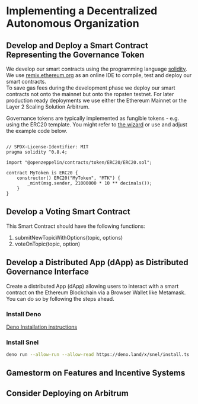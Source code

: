 # Implementing a Decentralized Autonomous Organization

## Develop and Deploy a Smart Contract Representing the Governance Token
We develop our smart contracts using the programming language [solidity](https://soliditylang.org/).  
We use [remix.ethereum.org](https://remix.ethereum.org/) as an online IDE to compile, test and deploy our smart contracts.  
To save gas fees during the development phase we deploy our smart contracts not onto the mainnet but onto the ropsten testnet. 
For later production ready deployments we use either the Ethereum Mainnet or the Layer 2 Scaling Solution Arbitrum. 

Governance tokens are typically implemented as fungible tokens - e.g. using the ERC20 template. You might refer to [the wizard](https://wizard.openzeppelin.com/) or use and adjust the example code below.

```sol

// SPDX-License-Identifier: MIT
pragma solidity ^0.8.4;

import "@openzeppelin/contracts/token/ERC20/ERC20.sol";

contract MyToken is ERC20 {
    constructor() ERC20("MyToken", "MTK") {
        _mint(msg.sender, 21000000 * 10 ** decimals());
    }
}

```

## Develop a Voting Smart Contract 
This Smart Contract should have the following functions:   
1. submitNewTopicWithOptions(topic, options)   
2. voteOnTopic(topic, option)  


## Develop a Distributed App (dApp) as Distributed Governance Interface
Create a distributed App (dApp) allowing users to interact with a smart contract on the Ethereum Blockchain via a Browser Wallet like Metamask.   
You can do so by following the steps ahead.

### Install Deno
[Deno Installation instructions](https://deno.land/#installation)

### Install Snel 
```sh 
deno run --allow-run --allow-read https://deno.land/x/snel/install.ts
```

## Gamestorm on Features and Incentive Systems

## Consider Deploying on Arbitrum

 

